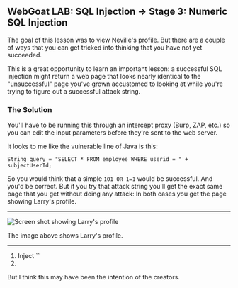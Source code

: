 ## **WebGoat LAB:** SQL Injection -> Stage 3: Numeric SQL Injection

The goal of this lesson was to view Neville's profile. But there are a couple of ways that you can get tricked into thinking that you have not yet succeeded.

This is a great opportunity to learn an important lesson: a successful SQL injection might return a web page that looks nearly identical to the "unsuccessful" page you've grown accustomed to looking at while you're trying to figure out a successful attack string.

### The Solution
You'll have to be running this through an intercept proxy (Burp, ZAP, etc.) so you can edit the input parameters before they're sent to the web server.

It looks to me like the vulnerable line of Java is this:
```
String query = "SELECT * FROM employee WHERE userid = " + subjectUserId;
```
So you would think that a simple `101 OR 1=1` would be successful. And you'd be correct. But if you try that attack string you'll get the exact same page that you get without doing any attack: In both cases you get the page showing Larry's profile.

--------------
![Screen shot showing Larry's profile][screenshot_1]

The image above shows Larry's profile.

[screenshot_1]: https://raw.githubusercontent.com/tcpiplab/Web-App-Hacking-Notes/master/SQL-Injection/larry.png "Screen shot showing Larry's profile"


-----------------
1. Inject ``
1.
But I think this may have been the intention of the creators.

